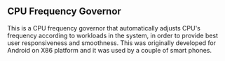 ## CPU Frequency Governor

This is a CPU frequency governor that automatically adjusts CPU's frequency according to workloads in the system, in order to provide best user responsiveness and smoothness. This was originally developed for Android on X86 platform and it was used by a couple of smart phones.
